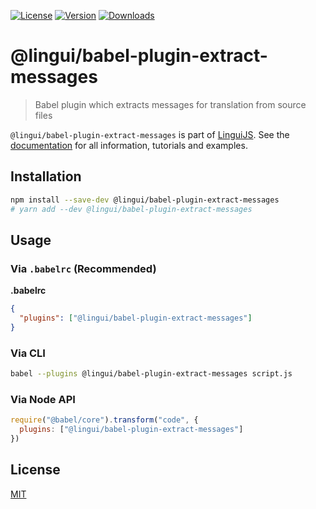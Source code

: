 [![License][Badge-License]][License]
[![Version][Badge-Version]][Package]
[![Downloads][Badge-Downloads]][Package]

# @lingui/babel-plugin-extract-messages

> Babel plugin which extracts messages for translation from source files

`@lingui/babel-plugin-extract-messages` is part of [LinguiJS][LinguiJS]. See the [documentation][Documentation] for all information, tutorials and examples.

## Installation

```sh
npm install --save-dev @lingui/babel-plugin-extract-messages
# yarn add --dev @lingui/babel-plugin-extract-messages
```

## Usage

### Via `.babelrc` (Recommended)

**.babelrc**

```json
{
  "plugins": ["@lingui/babel-plugin-extract-messages"]
}
```

### Via CLI

```bash
babel --plugins @lingui/babel-plugin-extract-messages script.js
```

### Via Node API

```js
require("@babel/core").transform("code", {
  plugins: ["@lingui/babel-plugin-extract-messages"]
})
```

## License

[MIT][License]

[License]: https://github.com/lingui/js-lingui/blob/master/LICENSE
[LinguiJS]: https://github.com/lingui/js-lingui
[Documentation]: https://lingui.js.org/
[Package]: https://www.npmjs.com/package/@lingui/babel-plugin-extract-messages
[Badge-Downloads]: https://img.shields.io/npm/dw/@lingui/babel-plugin-extract-messages.svg
[Badge-Version]: https://img.shields.io/npm/v/@lingui/babel-plugin-extract-messages.svg 
[Badge-License]: https://img.shields.io/npm/l/@lingui/babel-plugin-extract-messages.svg

